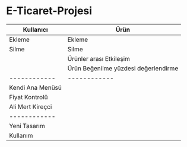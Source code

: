 # E-Ticaret-Projesi
| Kullanıcı   | Ürün  |
| ------------ | ------------ |
| Ekleme  | Ekleme  |
| Silme  | Silme  |
|   | Ürünler arası Etkileşim  |
|   | Ürün Beğenilme yüzdesi değerlendirme  |
| ------------ | ------------ |
|Kendi Ana Menüsü |
|Fiyat Kontrolü|
|Ali Mert Kireçci   |
| ------------ |
| Yeni Tasarım  |
|  Kullanım |


